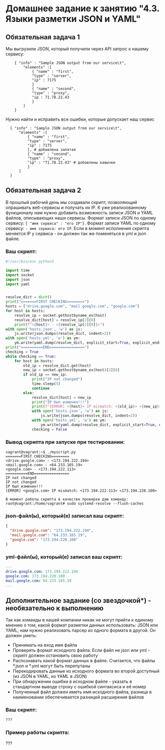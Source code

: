 # Домашнее задание к занятию "4.3. Языки разметки JSON и YAML"


## Обязательная задача 1
Мы выгрузили JSON, который получили через API запрос к нашему сервису:
```
    { "info" : "Sample JSON output from our service\t",
        "elements" :[
            { "name" : "first",
            "type" : "server",
            "ip" : 7175 
            }
            { "name" : "second",
            "type" : "proxy",
            "ip : 71.78.22.43
            }
        ]
    }
```
  Нужно найти и исправить все ошибки, которые допускает наш сервис
  
  ```
    { "info" : "Sample JSON output from our service\t",
        "elements" :[
            { "name" : "first",
            "type" : "server",
            "ip" : 7175 
            }, # добавлена запятая
            { "name" : "second",
            "type" : "proxy",
            "ip" : "71.78.22.43" # добавлены кавычки
            }
        ]
    }
```

## Обязательная задача 2
В прошлый рабочий день мы создавали скрипт, позволяющий опрашивать веб-сервисы и получать их IP. К уже реализованному функционалу нам нужно добавить возможность записи JSON и YAML файлов, описывающих наши сервисы. Формат записи JSON по одному сервису: `{ "имя сервиса" : "его IP"}`. Формат записи YAML по одному сервису: `- имя сервиса: его IP`. Если в момент исполнения скрипта меняется IP у сервиса - он должен так же поменяться в yml и json файле.

### Ваш скрипт:
```python
#!/usr/bin/env python3

import time
import socket
import json
import yaml


resolve_dict = dict()
print("=======FIRST CHECKING========")
hosts = ["drive.google.com", "mail.google.com", "google.com"]
for host in hosts:
    resolve_ip = socket.gethostbyname_ex(host)
    resolve_dict[host] = resolve_ip[2][0]
    print(f"<{host}> - <{resolve_ip[2][0]}>")
with open('hosts.json', 'w') as js:
    js.write(json.dumps(resolve_dict, indent=2))
with open('hosts.yml', 'w') as ym:
    ym.write(yaml.dump(resolve_dict, explicit_start=True, explicit_end=True))
print("==========END================")
checking = True
while checking == True:
    for host in hosts:
        old_ip = resolve_dict.get(host)
        new_ip = socket.gethostbyname_ex(host)[2][0]
        if old_ip == new_ip:
            print("IP not changed")
            time.sleep(5)
            continue
        else:
            resolve_dict[host] = new_ip
            print("IP был изменен!!!")
            print(f"[ERROR] <{host}> IP mismatch: <{old_ip}> <{new_ip}>")
            with open('hosts.json', 'w') as js:
                js.write(json.dumps(resolve_dict, indent=2))
            with open('hosts.yml', 'w') as ym:
                ym.write(yaml.dump(resolve_dict, explicit_start=True, explicit_end=True))
            checking = False
```

### Вывод скрипта при запуске при тестировании:
```
vagrant@vagrant:~$ ./myscript.py
=======FIRST CHECKING========
<drive.google.com> - <173.194.222.194>
<mail.google.com> - <64.233.165.19>
<google.com> - <173.194.222.113>
==========END================
IP not changed
IP not changed
IP был изменен!!!
[ERROR] <google.com> IP mismatch: <173.194.222.113> <173.194.220.100>

В момент работы скрипта в качестве проверки даю команду:
root@vagrant:/home/vagrant# sudo systemd-resolve --flush-caches
```

### json-файл(ы), который(е) записал ваш скрипт:
```json
{
  "drive.google.com": "173.194.222.194",
  "mail.google.com": "64.233.165.19",
  "google.com": "173.194.220.100"
}
```

### yml-файл(ы), который(е) записал ваш скрипт:
```yaml
---
drive.google.com: 173.194.222.194
google.com: 173.194.220.100
mail.google.com: 64.233.165.19
...
```

## Дополнительное задание (со звездочкой*) - необязательно к выполнению

Так как команды в нашей компании никак не могут прийти к единому мнению о том, какой формат разметки данных использовать: JSON или YAML, нам нужно реализовать парсер из одного формата в другой. Он должен уметь:
   * Принимать на вход имя файла
   * Проверять формат исходного файла. Если файл не json или yml - скрипт должен остановить свою работу
   * Распознавать какой формат данных в файле. Считается, что файлы *.json и *.yml могут быть перепутаны
   * Перекодировать данные из исходного формата во второй доступный (из JSON в YAML, из YAML в JSON)
   * При обнаружении ошибки в исходном файле - указать в стандартном выводе строку с ошибкой синтаксиса и её номер
   * Полученный файл должен иметь имя исходного файла, разница в наименовании обеспечивается разницей расширения файлов

### Ваш скрипт:
```python
???
```

### Пример работы скрипта:
???
